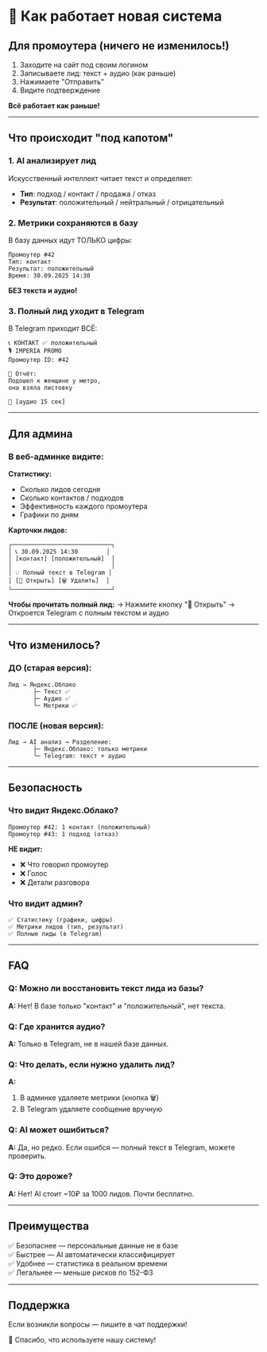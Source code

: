 # 🎯 Как работает новая система

## Для промоутера (ничего не изменилось!)

1. Заходите на сайт под своим логином
2. Записываете лид: текст + аудио (как раньше)
3. Нажимаете "Отправить"
4. Видите подтверждение

**Всё работает как раньше!**

---

## Что происходит "под капотом"

### 1. AI анализирует лид

Искусственный интеллект читает текст и определяет:
- **Тип**: подход / контакт / продажа / отказ
- **Результат**: положительный / нейтральный / отрицательный

### 2. Метрики сохраняются в базу

В базу данных идут ТОЛЬКО цифры:
```
Промоутер #42
Тип: контакт
Результат: положительный
Время: 30.09.2025 14:30
```

**БЕЗ текста и аудио!**

### 3. Полный лид уходит в Telegram

В Telegram приходит ВСЁ:
```
📞 КОНТАКТ ✅ положительный
🎙️ IMPERIA PROMO
Промоутер ID: #42

📝 Отчёт:
Подошел к женщине у метро,
она взяла листовку

🎤 [аудио 15 сек]
```

---

## Для админа

### В веб-админке видите:

**Статистику:**
- Сколько лидов сегодня
- Сколько контактов / подходов
- Эффективность каждого промоутера
- Графики по дням

**Карточки лидов:**
```
┌────────────────────────────┐
│ 📞 30.09.2025 14:30        │
│ [контакт] [положительный]  │
│                            │
│ 💡 Полный текст в Telegram │
│ [📱 Открыть] [🗑️ Удалить]  │
└────────────────────────────┘
```

**Чтобы прочитать полный лид:**
→ Нажмите кнопку "📱 Открыть"
→ Откроется Telegram с полным текстом и аудио

---

## Что изменилось?

### ДО (старая версия):
```
Лид → Яндекс.Облако
       ├─ Текст ✅
       ├─ Аудио ✅
       └─ Метрики ✅
```

### ПОСЛЕ (новая версия):
```
Лид → AI анализ → Разделение:
       ├─ Яндекс.Облако: только метрики
       └─ Telegram: текст + аудио
```

---

## Безопасность

### Что видит Яндекс.Облако?
```
Промоутер #42: 1 контакт (положительный)
Промоутер #43: 1 подход (отказ)
```

**НЕ видит:**
- ❌ Что говорил промоутер
- ❌ Голос
- ❌ Детали разговора

### Что видит админ?
```
✅ Статистику (графики, цифры)
✅ Метрики лидов (тип, результат)
✅ Полные лиды (в Telegram)
```

---

## FAQ

### Q: Можно ли восстановить текст лида из базы?
**A:** Нет! В базе только "контакт" и "положительный", нет текста.

### Q: Где хранится аудио?
**A:** Только в Telegram, не в нашей базе данных.

### Q: Что делать, если нужно удалить лид?
**A:** 
1. В админке удаляете метрики (кнопка 🗑️)
2. В Telegram удаляете сообщение вручную

### Q: AI может ошибиться?
**A:** Да, но редко. Если ошибся — полный текст в Telegram, можете проверить.

### Q: Это дороже?
**A:** Нет! AI стоит ~10₽ за 1000 лидов. Почти бесплатно.

---

## Преимущества

✅ Безопаснее — персональные данные не в базе  
✅ Быстрее — AI автоматически классифицирует  
✅ Удобнее — статистика в реальном времени  
✅ Легальнее — меньше рисков по 152-ФЗ  

---

## Поддержка

Если возникли вопросы — пишите в чат поддержки!

🚀 Спасибо, что используете нашу систему!